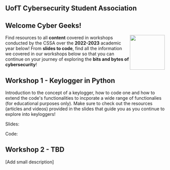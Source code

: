 ## UofT Cybersecurity Student Association


## Welcome Cyber Geeks!

<img align="right" width="110" height="110" src="https://user-images.githubusercontent.com/95773832/211125794-0ab7718a-7a85-40a2-b640-eba9a068f7a4.png">

Find resources to all **content** covered in workshops conducted by the CSSA over the **2022-2023** academic year below! From **slides to code**, find all the information we covered in our workshops below so that you can continue on your journey of exploring the **bits and bytes of cybersecurity**!

## Workshop 1 - Keylogger in Python
Introduction to the concept of a keylogger, how to code one and how to extend the code's functionalities to incporate a wide range of functionalies (for educational purposes only). Make sure to check out the resources (articles and videos) provided in the slides that guide you as you continue to explore into keyloggers!

Slides:

Code:

## Workshop 2 - TBD

[Add small description]

